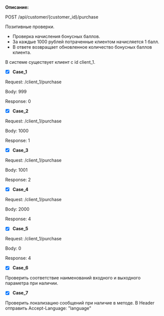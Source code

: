 **Описание:**

POST /api/customer/{customer_id}/purchase

Позитивные проверки.
- Проверка начисления бонусных баллов.
- За каждые 1000 рублей потраченные клиентом начисляется 1 балл. 
- В ответе возвращает обновленное количество бонусных баллов клиента.

В системе существует клиент с id client_1.

<!-- TODO-IST:START -->
* [x] **Case_1**

Request: /client_1/purchase

Body: 999

Response: 0

* [x] **Case_2**

Request: /client_1/purchase

Body: 1000

Response: 1

* [x] **Case_3**

Request: /client_1/purchase

Body: 1001

Response: 2

* [x] **Case_4**

Request: /client_1/purchase

Body: 2000

Response: 4

* [x] **Case_5**

Request: /client_1/purchase

Body: 0

Response: 4

* [x] **Case_6**
      
Проверить соответствие наименований входного и выходного параметра при наличии.

* [x] **Case_7**
      
Проверить локализацию сообщений при наличие в методе. В Header отправить Accept-Language: "language"
